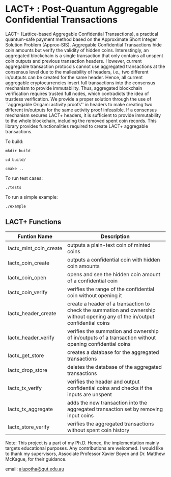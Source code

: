 # LACT+ : Post-Quantum Aggregable Confidential Transactions
LACT+ (Lattice-based Aggregable Confidential Transactions), a practical quantum-safe payment method based on the Approximate Short Integer Solution Problem (Approx-SIS). Aggregable Confidential Transactions hide coin amounts but verify the validity of hidden coins. Interestingly, an aggregated blockchain is a single transaction that only contains all unspent coin outputs and previous transaction headers. However, current aggregable transaction protocols cannot use aggregated transactions at the consensus level due to the malleability of headers, i.e., two different in/outputs can be created for the same header. Hence, all current aggregable cryptocurrencies insert full transactions into the consensus mechanism to provide immutability. Thus, aggregated blockchain verification requires trusted full nodes, which contradicts the idea of trustless verification. We provide a proper solution through the use of ``aggregable Origami activity proofs'' in headers to make creating two different in/outputs for the same activity proof infeasible. If a consensus mechanism secures LACT+ headers, it is sufficient to provide immutability to the whole blockchain, including the removed spent coin records. This library provides functionalities required to create LACT+ aggregable transactions.

To build: 

`mkdir build`

`cd build/`

`cmake .. `

To run test cases:

`./tests`

To run a simple example:

`./example`

## LACT+ Functions

Funtion Name | Description
------------- | -------------
lactx_mint_coin_create  | outputs a plain-text coin of minted coins
lactx_coin_create   | outputs a confidential coin with hidden coin amounts
lactx_coin_open | opens and see the hidden coin amount of a confidential coin
lactx_coin_verify | verifies the range of the confidential coin without opening it
lactx_header_create | create a header of a transaction to check the summation and ownership without opening any of the in/output confidential coins
lactx_header_verify | verifies the summation and ownership of in/outputs of a transaction without opening confidential coins 
lactx_get_store | creates a database for the aggregated transactions
lactx_drop_store | deletes the database of the aggregated transactions
lactx_tx_verify | verifies the header and output confidential coins and checks if the inputs are unspent
lactx_tx_aggregate | adds the new transaction into the aggregated transaction set by removing input coins
lactx_store_verify | verifies the aggregated transactions without spent coin history


Note: This project is a part of my Ph.D. Hence, the implementation mainly targets educational purposes. Any contributions are welcomed.
I would like to thank my supervisors, Associate Professor Xavier Boyen and Dr. Matthew McKague, for their guidance.

email: alupotha@qut.edu.au


